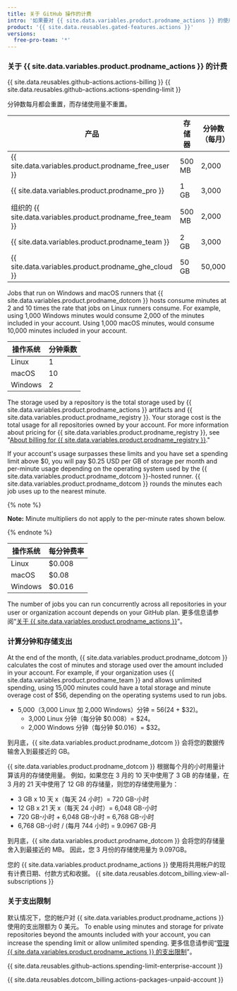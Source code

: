 ```yaml
---
title: 关于 GitHub 操作的计费
intro: '如果要对 {{ site.data.variables.product.prodname_actions }} 的使用超出帐户所含存储容量或分钟数，您需要支付额外的使用费。'
product: '{{ site.data.reusables.gated-features.actions }}'
versions:
  free-pro-team: '*'
---
```


### 关于 {{ site.data.variables.product.prodname_actions }} 的计费

{{ site.data.reusables.github-actions.actions-billing }} {{ site.data.reusables.github-actions.actions-spending-limit }}

分钟数每月都会重置，而存储使用量不重置。

| 产品                                                         | 存储器    | 分钟数（每月） |
| ---------------------------------------------------------- | ------ | ------- |
| {{ site.data.variables.product.prodname_free_user }}     | 500 MB | 2,000   |
| {{ site.data.variables.product.prodname_pro }}             | 1 GB   | 3,000   |
| 组织的 {{ site.data.variables.product.prodname_free_team }} | 500 MB | 2,000   |
| {{ site.data.variables.product.prodname_team }}            | 2 GB   | 3,000   |
| {{ site.data.variables.product.prodname_ghe_cloud }}     | 50 GB  | 50,000  |

Jobs that run on Windows and macOS runners that {{ site.data.variables.product.prodname_dotcom }} hosts consume minutes at 2 and 10 times the rate that jobs on Linux runners consume. For example, using 1,000 Windows minutes would consume 2,000 of the minutes included in your account. Using 1,000 macOS minutes, would consume 10,000 minutes included in your account.

| 操作系统    | 分钟乘数 |
| ------- | ---- |
| Linux   | 1    |
| macOS   | 10   |
| Windows | 2    |

The storage used by a repository is the total storage used by {{ site.data.variables.product.prodname_actions }} artifacts and {{ site.data.variables.product.prodname_registry }}. Your storage cost is the total usage for all repositories owned by your account. For more information about pricing for  {{ site.data.variables.product.prodname_registry }}, see "[About billing for {{ site.data.variables.product.prodname_registry }}](/github/setting-up-and-managing-billing-and-payments-on-github/about-billing-for-github-packages)."

 If your account's usage surpasses these limits and you have set a spending limit above $0, you will pay $0.25 USD per GB of storage per month and per-minute usage depending on the operating system used by the {{ site.data.variables.product.prodname_dotcom }}-hosted runner. {{ site.data.variables.product.prodname_dotcom }} rounds the minutes each job uses up to the nearest minute.

{% note %}

**Note:** Minute multipliers do not apply to the per-minute rates shown below.

{% endnote %}

| 操作系统    | 每分钟费率  |
| ------- | ------ |
| Linux   | $0.008 |
| macOS   | $0.08  |
| Windows | $0.016 |

The number of jobs you can run concurrently across all repositories in your user or organization account depends on your GitHub plan. 更多信息请参阅“[关于 {{ site.data.variables.product.prodname_actions }}](/actions/automating-your-workflow-with-github-actions/about-github-actions/#usage-limits)”。

### 计算分钟和存储支出

At the end of the month, {{ site.data.variables.product.prodname_dotcom }} calculates the cost of minutes and storage used over the amount included in your account. For example, if your organization uses {{ site.data.variables.product.prodname_team }} and allows unlimited spending, using 15,000 minutes could have a total storage and minute overage cost of $56, depending on the operating systems used to run jobs.

- 5,000（3,000 Linux 加 2,000 Windows）分钟 = $56 ($24 + $32)。
  - 3,000 Linux 分钟（每分钟 $0.008）= $24。
  - 2,000 Windows 分钟（每分钟 $0.016）= $32。

到月底，{{ site.data.variables.product.prodname_dotcom }} 会将您的数据传输舍入到最接近的 GB。

{{ site.data.variables.product.prodname_dotcom }} 根据每个月的小时用量计算该月的存储使用量。 例如，如果您在 3 月的 10 天中使用了 3 GB 的存储量，在 3 月的 21 天中使用了 12 GB 的存储量，则您的存储使用量为：

- 3 GB x 10 天 x（每天 24 小时）= 720 GB-小时
- 12 GB x 21 天 x（每天 24 小时）= 6,048 GB-小时
- 720 GB-小时 + 6,048 GB-小时 = 6,768 GB-小时
- 6,768 GB-小时 / (每月 744 小时) = 9.0967 GB-月

到月底，{{ site.data.variables.product.prodname_dotcom }} 会将您的存储量舍入到最接近的 MB。 因此，您 3 月份的存储使用量为 9.097GB。

您的 {{ site.data.variables.product.prodname_actions }} 使用将共用帐户的现有计费日期、付款方式和收据。 {{ site.data.reusables.dotcom_billing.view-all-subscriptions }}

### 关于支出限制

默认情况下，您的帐户对 {{ site.data.variables.product.prodname_actions }} 使用的支出限额为 0 美元。 To enable using minutes and storage for private repositories beyond the amounts included with your account, you can increase the spending limit or allow unlimited spending. 更多信息请参阅“[管理 {{ site.data.variables.product.prodname_actions }} 的支出限制](/github/setting-up-and-managing-billing-and-payments-on-github/managing-your-spending-limit-for-github-actions)”。

{{ site.data.reusables.github-actions.spending-limit-enterprise-account }}

{{ site.data.reusables.dotcom_billing.actions-packages-unpaid-account }}
